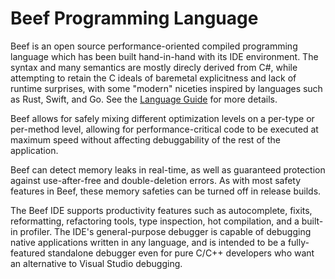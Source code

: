 # Beef Programming Language

Beef is an open source performance-oriented compiled programming language which has been built hand-in-hand with its IDE environment. The syntax and many semantics are mostly direcly derived from C#, while attempting to retain the C ideals of baremetal explicitness and lack of runtime surprises, with some "modern" niceties inspired by languages such as Rust, Swift, and Go. See the [Language Guide](https://www.beeflang.org/docs/language-guide/) for more details.

Beef allows for safely mixing different optimization levels on a per-type or per-method level, allowing for performance-critical code to be executed at maximum speed without affecting debuggability of the rest of the application.

Beef can detect memory leaks in real-time, as well as guaranteed protection against use-after-free and double-deletion errors. As with most safety features in Beef, these memory safeties can be turned off in release builds.

The Beef IDE supports productivity features such as autocomplete, fixits, reformatting, refactoring tools, type inspection, hot compilation, and a built-in profiler. The IDE's general-purpose debugger is capable of debugging native applications written in any language, and is intended to be a fully-featured standalone debugger even for pure C/C++ developers who want an alternative to Visual Studio debugging.
